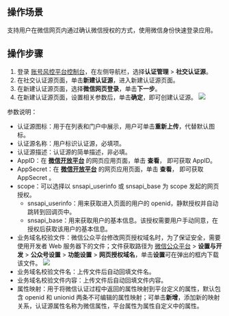 ## 操作场景
支持用户在微信网页内通过确认微信授权的方式，使用微信身份快速登录应用。

## 操作步骤
1. 登录 [账号风控平台控制台](https://console.cloud.tencent.com/ciam)，在左侧导航栏，选择**认证管理** > **社交认证源**。
2. 在社交认证源页面，单击**新建认证源**，进入新建认证源页面。
3. 在新建认证源页面，选择**微信网页登录**，单击**下一步**。
4. 在新建认证源页面，设置相关参数后，单击**确定**，即可创建认证源。
![](https://main.qcloudimg.com/raw/3cc91180f1d2c24f462748e97d885dc4.png)

参数说明：
 - 认证源图标：用于在列表和门户中展示，用户可单击**重新上传**，代替默认图标。
 -  认证源名称：用户标识认证源，必填项。
 -  认证源描述：认证源的简单描述，非必填。
 -  AppID：在 **[微信开放平台](https://open.weixin.qq.com/)** 的网页应用页面，单击 **查看**， 即可获取 AppID。
 -  AppSecret：在 **[微信开放平台](https://open.weixin.qq.com/)** 的网页应用页面，单击 **查看**， 即可获取 AppSecret 。
 -  scope：可以选择以 snsapi_userinfo 或 snsapi_base 为 scope 发起的网页授权。
    -  snsapi_userinfo：用来获取进入页面的用户的 openid，静默授权并自动跳转到回调页中。
    -  snsapi_base：用来获取用户的基本信息。该授权需要用户手动同意，在授权后获取该用户的基本信息。
 -  业务域名校验文件：微信公众平台修改网页授权域名时，为了保证安全，需要使用开发者 Web 服务器下的文件；文件获取路径为 [微信公众平台](https://mp.weixin.qq.com/) > **设置与开发** > **公众号设置** > **功能设置** > **网页授权域名**，单击**设置**可在弹出的框内下载该文件。
![](https://main.qcloudimg.com/raw/f5219bab52138ead3d65d8d8a7d9bed3.png)
 - 业务域名校验文件名：上传文件后自动回填文件名。
 - 业务域名校验文件内容：上传文件后自动回填文件内容。
 - 属性映射：用于将微信认证过程中返回的属性映射到平台定义的属性，默认包含 openid 和 unionid 两条不可编辑的属性映射；可单击**新增**，添加新的映射关系，认证源属性名称为微信属性，平台属性为属性自定义中的属性。
